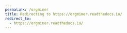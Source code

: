 ```yaml
---
permalink: /orgminer
title: Redirecting to https://orgminer.readthedocs.io/
redirect_to:
  - https://orgminer.readthedocs.io/
---
```

